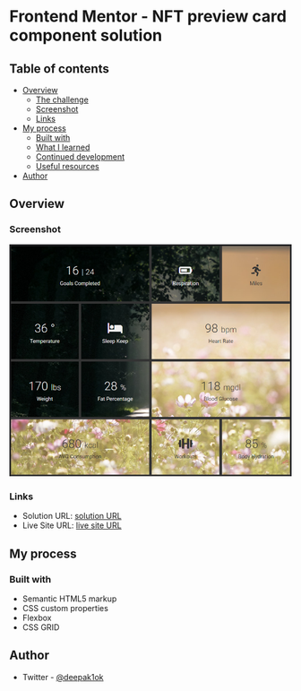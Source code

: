 # Frontend Mentor - NFT preview card component solution



## Table of contents

- [Overview](#overview)
  - [The challenge](#the-challenge)
  - [Screenshot](#screenshot)
  - [Links](#links)
- [My process](#my-process)
  - [Built with](#built-with)
  - [What I learned](#what-i-learned)
  - [Continued development](#continued-development)
  - [Useful resources](#useful-resources)
- [Author](#author)




## Overview



### Screenshot

![](./images/desktop-design.png)




### Links

- Solution URL: [solution URL](https://github.com/deepak1ok/css-grid-layout.git)
- Live Site URL: [live site URL](https://css-grid-layout-deepak.netlify.app/)

## My process

### Built with

- Semantic HTML5 markup
- CSS custom properties
- Flexbox
- CSS GRID





## Author

- Twitter - [@deepak1ok](https://www.twitter.com/deepak10460)


